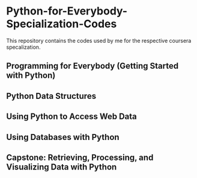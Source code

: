 # Python-for-Everybody-Specialization-Codes
This repository contains the codes used by me for the respective coursera specalization.
## Programming for Everybody (Getting Started with Python)
## Python Data Structures
## Using Python to Access Web Data
## Using Databases with Python
## Capstone: Retrieving, Processing, and Visualizing Data with Python

